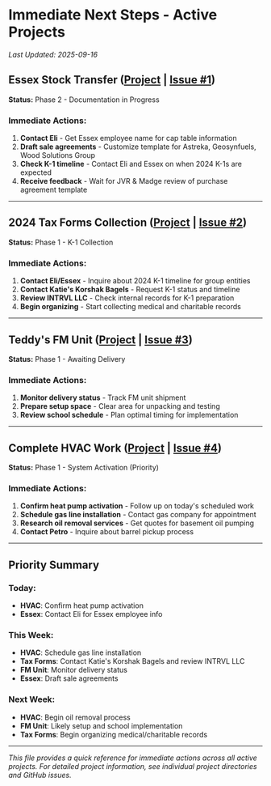 # Immediate Next Steps - Active Projects

*Last Updated: 2025-09-16*

## Essex Stock Transfer ([Project](projects/active/essex-stock-transfer/) | [Issue #1](https://github.com/john-osprey/planner/issues/1))
**Status:** Phase 2 - Documentation in Progress

### Immediate Actions:
1. **Contact Eli** - Get Essex employee name for cap table information
2. **Draft sale agreements** - Customize template for Astreka, Geosynfuels, Wood Solutions Group
3. **Check K-1 timeline** - Contact Eli and Essex on when 2024 K-1s are expected
4. **Receive feedback** - Wait for JVR & Madge review of purchase agreement template

---

## 2024 Tax Forms Collection ([Project](projects/active/2024-tax-forms/) | [Issue #2](https://github.com/john-osprey/planner/issues/2))
**Status:** Phase 1 - K-1 Collection

### Immediate Actions:
1. **Contact Eli/Essex** - Inquire about 2024 K-1 timeline for group entities
2. **Contact Katie's Korshak Bagels** - Request K-1 status and timeline
3. **Review INTRVL LLC** - Check internal records for K-1 preparation
4. **Begin organizing** - Start collecting medical and charitable records

---

## Teddy's FM Unit ([Project](projects/active/teddys-fm-unit/) | [Issue #3](https://github.com/john-osprey/planner/issues/3))
**Status:** Phase 1 - Awaiting Delivery

### Immediate Actions:
1. **Monitor delivery status** - Track FM unit shipment
2. **Prepare setup space** - Clear area for unpacking and testing
3. **Review school schedule** - Plan optimal timing for implementation

---

## Complete HVAC Work ([Project](projects/active/hvac-completion/) | [Issue #4](https://github.com/john-osprey/planner/issues/4))
**Status:** Phase 1 - System Activation (Priority)

### Immediate Actions:
1. **Confirm heat pump activation** - Follow up on today's scheduled work
2. **Schedule gas line installation** - Contact gas company for appointment
3. **Research oil removal services** - Get quotes for basement oil pumping
4. **Contact Petro** - Inquire about barrel pickup process

---

## Priority Summary

### Today:
- **HVAC**: Confirm heat pump activation
- **Essex**: Contact Eli for Essex employee info

### This Week:
- **HVAC**: Schedule gas line installation
- **Tax Forms**: Contact Katie's Korshak Bagels and review INTRVL LLC
- **FM Unit**: Monitor delivery status
- **Essex**: Draft sale agreements

### Next Week:
- **HVAC**: Begin oil removal process
- **FM Unit**: Likely setup and school implementation
- **Tax Forms**: Begin organizing medical/charitable records

---

*This file provides a quick reference for immediate actions across all active projects. For detailed project information, see individual project directories and GitHub issues.*